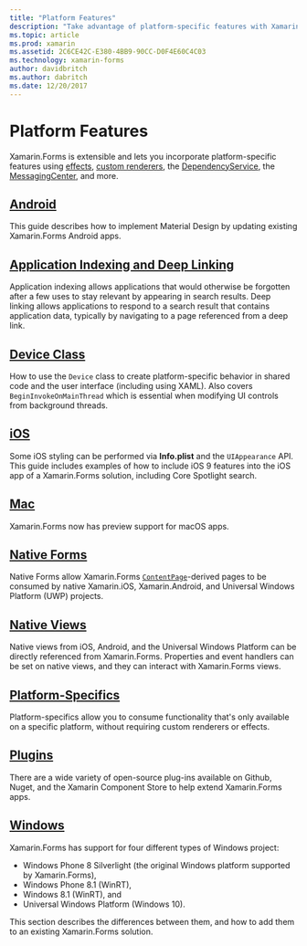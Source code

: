 ```yaml
---
title: "Platform Features"
description: "Take advantage of platform-specific features with Xamarin.Forms"
ms.topic: article
ms.prod: xamarin
ms.assetid: 2C6CE42C-E380-4BB9-90CC-D0F4E60C4C03
ms.technology: xamarin-forms
author: davidbritch
ms.author: dabritch
ms.date: 12/20/2017
---
```


# Platform Features

Xamarin.Forms is extensible and lets you incorporate platform-specific features using [effects](~/xamarin-forms/app-fundamentals/effects/index.md), [custom renderers](~/xamarin-forms/app-fundamentals/custom-renderer/index.md), the [DependencyService](~/xamarin-forms/app-fundamentals/dependency-service/index.md), the [MessagingCenter](~/xamarin-forms/app-fundamentals/messaging-center.md), and more.

## [Android](android/index.md)

This guide describes how to implement Material Design by updating existing Xamarin.Forms Android apps.

## [Application Indexing and Deep Linking](deep-linking.md)

Application indexing allows applications that would otherwise be forgotten after a few uses to stay relevant by appearing in search results. Deep linking allows applications to respond to a search result that contains application data, typically by navigating to a page referenced from a deep link.

## [Device Class](device.md)

How to use the `Device` class to create platform-specific behavior in shared code and the user interface (including using XAML). Also covers `BeginInvokeOnMainThread` which is essential when modifying UI controls from background threads.

## [iOS](ios/index.md)

Some iOS styling can be performed via **Info.plist** and the `UIAppearance` API. This guide includes examples of how to include iOS 9 features into the iOS app of a Xamarin.Forms solution, including Core Spotlight search.

## [Mac](mac.md)

Xamarin.Forms now has preview support for macOS apps.

## [Native Forms](native-forms.md)

Native Forms allow Xamarin.Forms [`ContentPage`](https://developer.xamarin.com/api/type/Xamarin.Forms.ContentPage/)-derived pages to be consumed by native Xamarin.iOS, Xamarin.Android, and Universal Windows Platform (UWP) projects.

## [Native Views](native-views/index.md)

Native views from iOS, Android, and the Universal Windows Platform can be directly referenced from Xamarin.Forms. Properties and event handlers can be set on native views, and they can interact with Xamarin.Forms views.

## [Platform-Specifics](platform-specifics/index.md)

Platform-specifics allow you to consume functionality that's only available on a specific platform, without requiring custom renderers or effects.

## [Plugins](plugins.md)

There are a wide variety of open-source plug-ins available on Github, Nuget, and the Xamarin Component Store to help extend Xamarin.Forms apps.

## [Windows](windows/index.md)

Xamarin.Forms has support for four different types of Windows project:

* Windows Phone 8 Silverlight (the original Windows platform supported by Xamarin.Forms),
* Windows Phone 8.1 (WinRT),
* Windows 8.1 (WinRT), and
* Universal Windows Platform (Windows 10).

This section describes the differences between them, and how to add them to an existing Xamarin.Forms solution.
